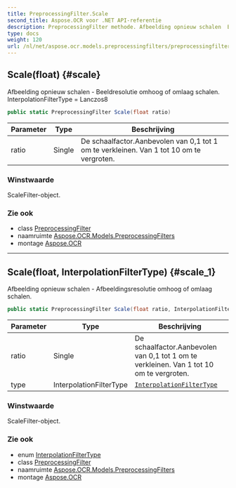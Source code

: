 ```yaml
---
title: PreprocessingFilter.Scale
second_title: Aspose.OCR voor .NET API-referentie
description: PreprocessingFilter methode. Afbeelding opnieuw schalen  Beeldresolutie omhoog of omlaag schalen. InterpolationFilterType  Lanczos8
type: docs
weight: 120
url: /nl/net/aspose.ocr.models.preprocessingfilters/preprocessingfilter/scale/
---
```

## Scale(float) {#scale}

Afbeelding opnieuw schalen - Beeldresolutie omhoog of omlaag schalen. InterpolationFilterType = Lanczos8

```csharp
public static PreprocessingFilter Scale(float ratio)
```

| Parameter | Type | Beschrijving |
| --- | --- | --- |
| ratio | Single | De schaalfactor.Aanbevolen van 0,1 tot 1 om te verkleinen. Van 1 tot 10 om te vergroten. |

### Winstwaarde

ScaleFilter-object.

### Zie ook

* class [PreprocessingFilter](../)
* naamruimte [Aspose.OCR.Models.PreprocessingFilters](../../preprocessingfilter/)
* montage [Aspose.OCR](../../../)

---

## Scale(float, InterpolationFilterType) {#scale_1}

Afbeelding opnieuw schalen - Afbeeldingsresolutie omhoog of omlaag schalen.

```csharp
public static PreprocessingFilter Scale(float ratio, InterpolationFilterType type)
```

| Parameter | Type | Beschrijving |
| --- | --- | --- |
| ratio | Single | De schaalfactor.Aanbevolen van 0,1 tot 1 om te verkleinen. Van 1 tot 10 om te vergroten. |
| type | InterpolationFilterType | [`InterpolationFilterType`](../../../aspose.ocr.filters/interpolationfiltertype/) |

### Winstwaarde

ScaleFilter-object.

### Zie ook

* enum [InterpolationFilterType](../../../aspose.ocr.filters/interpolationfiltertype/)
* class [PreprocessingFilter](../)
* naamruimte [Aspose.OCR.Models.PreprocessingFilters](../../preprocessingfilter/)
* montage [Aspose.OCR](../../../)


